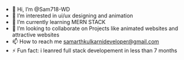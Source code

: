 - 👋 Hi, I’m @Sam718-WD
- 👀 I’m interested in ui/ux designing and animation
- 🌱 I’m currently learning MERN STACK
- 💞️ I’m looking to collaborate on Projects like animated websites and attractive websites
- 📫 How to reach me samarthkulkarnideveloper@gmail.com
- ⚡ Fun fact: i leanred full stack developement in less than 7 months

<!---
Sam718-WD/Sam718-WD is a ✨ special ✨ repository because its `README.md` (this file) appears on your GitHub profile.
You can click the Preview link to take a look at your changes.
--->
